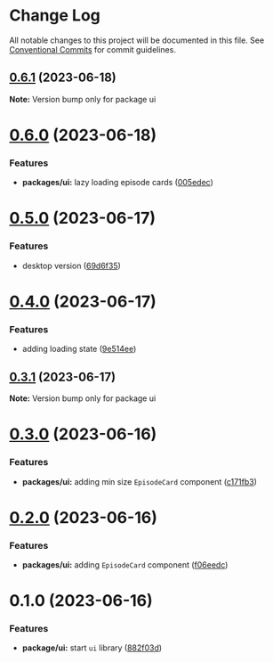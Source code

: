 # Change Log

All notable changes to this project will be documented in this file.
See [Conventional Commits](https://conventionalcommits.org) for commit guidelines.

## [0.6.1](https://github.com/emunhoz/omdb-series/compare/ui@0.6.0...ui@0.6.1) (2023-06-18)

**Note:** Version bump only for package ui





# [0.6.0](https://github.com/emunhoz/omdb-series/compare/ui@0.5.0...ui@0.6.0) (2023-06-18)


### Features

* **packages/ui:** lazy loading episode cards ([005edec](https://github.com/emunhoz/omdb-series/commit/005edecffdf4a6633b776e127517e737c7c50006))





# [0.5.0](https://github.com/emunhoz/omdb-series/compare/ui@0.4.0...ui@0.5.0) (2023-06-17)


### Features

* desktop version ([69d6f35](https://github.com/emunhoz/omdb-series/commit/69d6f355cb4a83c1210dd252c2c19848512219bf))





# [0.4.0](https://github.com/emunhoz/omdb-series/compare/ui@0.3.1...ui@0.4.0) (2023-06-17)


### Features

* adding loading state ([9e514ee](https://github.com/emunhoz/omdb-series/commit/9e514eebce48560e57d2ee441f850e050372145b))





## [0.3.1](https://github.com/emunhoz/omdb-series/compare/ui@0.3.0...ui@0.3.1) (2023-06-17)

**Note:** Version bump only for package ui





# [0.3.0](https://github.com/emunhoz/omdb-series/compare/ui@0.2.0...ui@0.3.0) (2023-06-16)


### Features

* **packages/ui:** adding min size `EpisodeCard` component ([c171fb3](https://github.com/emunhoz/omdb-series/commit/c171fb3d5b6b3ecb83a623e0eee7892999aad09f))





# [0.2.0](https://github.com/emunhoz/omdb-series/compare/ui@0.1.0...ui@0.2.0) (2023-06-16)


### Features

* **packages/ui:** adding `EpisodeCard` component ([f06eedc](https://github.com/emunhoz/omdb-series/commit/f06eedcb084cb2c4dc3fca43607f4d17c76e8523))





# 0.1.0 (2023-06-16)


### Features

* **package/ui:** start `ui` library ([882f03d](https://github.com/emunhoz/omdb-series/commit/882f03dee906fdac2c238df3b91cce5f8491a564))
